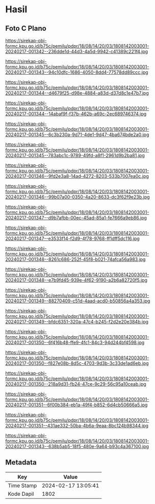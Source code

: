 # Hasil

## Foto C Plano

https://sirekap-obj-formc.kpu.go.id/b75c/pemilu/pdpr/18/08/14/20/03/1808142003001-20240217-001342--236dde1d-44d3-4a5d-9942-c41389c221f4.jpg

https://sirekap-obj-formc.kpu.go.id/b75c/pemilu/pdpr/18/08/14/20/03/1808142003001-20240217-001343--94c10dfc-1686-4050-8dd4-77578dd89ccc.jpg

https://sirekap-obj-formc.kpu.go.id/b75c/pemilu/pdpr/18/08/14/20/03/1808142003001-20240217-001344--d4679f25-d98e-4884-a83d-d37d8c1e47b7.jpg

https://sirekap-obj-formc.kpu.go.id/b75c/pemilu/pdpr/18/08/14/20/03/1808142003001-20240217-001344--14abaf9f-f37b-462b-a69c-2ec689746374.jpg

https://sirekap-obj-formc.kpu.go.id/b75c/pemilu/pdpr/18/08/14/20/03/1808142003001-20240217-001345--6c3b230a-9d71-4de1-9d47-4ba674bde2a0.jpg

https://sirekap-obj-formc.kpu.go.id/b75c/pemilu/pdpr/18/08/14/20/03/1808142003001-20240217-001345--783abc1c-9789-49fd-a8f1-2961d9b2ba81.jpg

https://sirekap-obj-formc.kpu.go.id/b75c/pemilu/pdpr/18/08/14/20/03/1808142003001-20240217-001346--9fd2e3a8-14ad-4272-8203-533b7007ea0c.jpg

https://sirekap-obj-formc.kpu.go.id/b75c/pemilu/pdpr/18/08/14/20/03/1808142003001-20240217-001346--99b07a00-0350-4a20-8633-dc3f62f9e23b.jpg

https://sirekap-obj-formc.kpu.go.id/b75c/pemilu/pdpr/18/08/14/20/03/1808142003001-20240217-001347--d9b7afbb-00ec-45ad-85a1-fe7666a9eb86.jpg

https://sirekap-obj-formc.kpu.go.id/b75c/pemilu/pdpr/18/08/14/20/03/1808142003001-20240217-001347--e3533f14-f2d9-4f78-9768-ff1dff5dc116.jpg

https://sirekap-obj-formc.kpu.go.id/b75c/pemilu/pdpr/18/08/14/20/03/1808142003001-20240217-001348--8261c686-252f-45f8-b021-74afca56a983.jpg

https://sirekap-obj-formc.kpu.go.id/b75c/pemilu/pdpr/18/08/14/20/03/1808142003001-20240217-001348--e7b9fd45-939e-4f62-9190-a2b6a82720f5.jpg

https://sirekap-obj-formc.kpu.go.id/b75c/pemilu/pdpr/18/08/14/20/03/1808142003001-20240217-001349--88270409-c51d-4aad-acd0-b50856a4a353.jpg

https://sirekap-obj-formc.kpu.go.id/b75c/pemilu/pdpr/18/08/14/20/03/1808142003001-20240217-001349--bfdc6351-320a-47c4-b245-f2d2e20e384b.jpg

https://sirekap-obj-formc.kpu.go.id/b75c/pemilu/pdpr/18/08/14/20/03/1808142003001-20240217-001350--6f416b48-ffe9-4fc1-84c3-94d244bf4598.jpg

https://sirekap-obj-formc.kpu.go.id/b75c/pemilu/pdpr/18/08/14/20/03/1808142003001-20240217-001350--f827e08b-8d5c-4703-9d3b-3c33de1ad6eb.jpg

https://sirekap-obj-formc.kpu.go.id/b75c/pemilu/pdpr/18/08/14/20/03/1808142003001-20240217-001350--218a9d31-fb24-47ce-9c29-56c95a10ceab.jpg

https://sirekap-obj-formc.kpu.go.id/b75c/pemilu/pdpr/18/08/14/20/03/1808142003001-20240217-001351--6f00b384-eb1a-49f4-b852-6d4cb50666a5.jpg

https://sirekap-obj-formc.kpu.go.id/b75c/pemilu/pdpr/18/08/14/20/03/1808142003001-20240217-001351--431ae332-50ba-4b6a-9eaa-8bc124b98344.jpg

https://sirekap-obj-formc.kpu.go.id/b75c/pemilu/pdpr/18/08/14/20/03/1808142003001-20240217-001343--638b5ab5-18f5-480e-9a64-b93c4a367100.jpg


## Metadata

| Key        | Value               |
| ---------- | ------------------- |
| Time Stamp | 2024-02-17 13:05:41 |
| Kode Dapil | 1802                |



